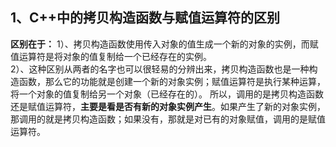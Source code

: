 ## 1、C++中的拷贝构造函数与赋值运算符的区别

**区别在于：**
        1）、拷贝构造函数使用传入对象的值生成一个新的对象的实例，而赋值运算符是将对象的值复制给一个已经存在的实例。</br>
        2）、这种区别从两者的名字也可以很轻易的分辨出来，拷贝构造函数也是一种构造函数，那么它的功能就是创建一个新的对象实例；赋值运算符是执行某种运算，将一个对象的值复制给另一个对象（已经存在的）。
       所以，调用的是拷贝构造函数还是赋值运算符，**主要是看是否有新的对象实例产生**。如果产生了新的对象实例，那调用的就是拷贝构造函数；如果没有，那就是对已有的对象赋值，调用的是赋值运算符。
